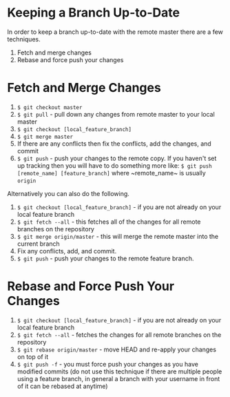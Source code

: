 # Keeping a Branch Up-to-Date

In order to keep a branch up-to-date with the remote master there are a few techniques.

1. Fetch and merge changes
2. Rebase and force push your changes

# Fetch and Merge Changes
1. `$ git checkout master`
2. `$ git pull` - pull down any changes from remote master to your local master
3. `$ git checkout [local_feature_branch]`
4. `$ git merge master`
5. If there are any conflicts then fix the conflicts, add the changes, and commit
6. `$ git push` - push your changes to the remote copy. If you haven't set up tracking then you will have to do 
something more like: `$ git push [remote_name] [feature_branch]` where ~remote_name~ is usually `origin`

Alternatively you can also do the following.
1. `$ git checkout [local_feature_branch]` - if you are not already on your local feature branch
2. `$ git fetch --all` - this fetches all of the changes for all remote branches on the repository
3. `$ git merge origin/master` - this will merge the remote master into the current branch
4. Fix any conflicts, add, and commit.
5. `$ git push` - push your changes to the remote feature branch.

# Rebase and Force Push Your Changes
1. `$ git checkout [local_feature_branch]` - if you are not already on your local feature branch
2. `$ git fetch --all` - fetches the changes for all remote branches on the repository
3. `$ git rebase origin/master` - move HEAD and re-apply your changes on top of it
4. `$ git push -f` - you must force push your changes as you have modified commits (do not use this technique if there
are multiple people using a feature branch, in general a branch with your username in front of it can be rebased at 
anytime)
